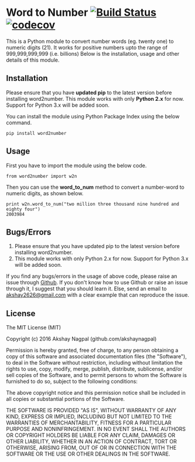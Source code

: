 # Word to Number [![Build Status](https://travis-ci.org/akshaynagpal/w2n.svg?branch=master)](https://travis-ci.org/akshaynagpal/w2n)  [![codecov](https://codecov.io/gh/akshaynagpal/w2n/branch/master/graph/badge.svg)](https://codecov.io/gh/akshaynagpal/w2n)

This is a Python module to convert number words (eg. twenty one) to numeric digits (21).
It works for positive numbers upto the range of 999,999,999,999 (i.e. billions)
Below is the installation, usage and other details of this module.

## Installation

Please ensure that you have **updated pip** to the latest version before installing word2number.
This module works with only **Python 2.x** for now. Support for Python 3.x will be added soon.

You can install the module using Python Package Index using the below command.

    pip install word2number

## Usage

First you have to import the module using the below code.

    from word2number import w2n

Then you can use the **word_to_num** method to convert a number-word to numeric digits, as shown below.

    print w2n.word_to_num("two million three thousand nine hundred and eighty four")
    2003984

## Bugs/Errors

1. Please ensure that you have updated pip to the latest version before installing word2number.
2. This module works with only Python 2.x for now. Support for Python 3.x will be added soon.

If you find any bugs/errors in the usage of above code, please raise an issue through [Github](http://github.com/akshaynagpal/w2n). If you don't know how to use Github or raise an issue through it, I suggest that you should learn it. Else, send an email to akshay2626@gmail.com with a clear example that can reproduce the issue.

## License
The MIT License (MIT)

Copyright (c) 2016 Akshay Nagpal (github.com/akshaynagpal)

Permission is hereby granted, free of charge, to any person obtaining a copy
of this software and associated documentation files (the "Software"), to deal
in the Software without restriction, including without limitation the rights
to use, copy, modify, merge, publish, distribute, sublicense, and/or sell
copies of the Software, and to permit persons to whom the Software is
furnished to do so, subject to the following conditions:

The above copyright notice and this permission notice shall be included in all
copies or substantial portions of the Software.

THE SOFTWARE IS PROVIDED "AS IS", WITHOUT WARRANTY OF ANY KIND, EXPRESS OR
IMPLIED, INCLUDING BUT NOT LIMITED TO THE WARRANTIES OF MERCHANTABILITY,
FITNESS FOR A PARTICULAR PURPOSE AND NONINFRINGEMENT. IN NO EVENT SHALL THE
AUTHORS OR COPYRIGHT HOLDERS BE LIABLE FOR ANY CLAIM, DAMAGES OR OTHER
LIABILITY, WHETHER IN AN ACTION OF CONTRACT, TORT OR OTHERWISE, ARISING FROM,
OUT OF OR IN CONNECTION WITH THE SOFTWARE OR THE USE OR OTHER DEALINGS IN THE
SOFTWARE.